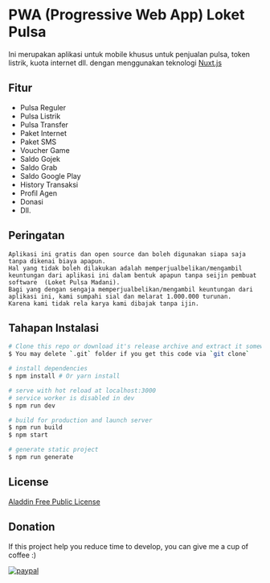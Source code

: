 # PWA (Progressive Web App) Loket Pulsa

Ini merupakan aplikasi untuk mobile khusus untuk penjualan pulsa, token listrik, kuota internet dll.
dengan menggunakan teknologi [Nuxt.js](https://github.com/nuxt/nuxt.js)

## Fitur

* Pulsa Reguler
* Pulsa Listrik
* Pulsa Transfer
* Paket Internet
* Paket SMS
* Voucher Game
* Saldo Gojek
* Saldo Grab
* Saldo Google Play
* History Transaksi
* Profil Agen
* Donasi
* Dll.

## Peringatan

```
Aplikasi ini gratis dan open source dan boleh digunakan siapa saja tanpa dikenai biaya apapun.
Hal yang tidak boleh dilakukan adalah memperjualbelikan/mengambil keuntungan dari aplikasi ini dalam bentuk apapun tanpa seijin pembuat software  (Loket Pulsa Madani).
Bagi yang dengan sengaja memperjualbelikan/mengambil keuntungan dari aplikasi ini, kami sumpahi sial dan melarat 1.000.000 turunan.
Karena kami tidak rela karya kami dibajak tanpa ijin.
```

## Tahapan Instalasi

```bash
# Clone this repo or download it's release archive and extract it somewhere
$ You may delete `.git` folder if you get this code via `git clone`

# install dependencies
$ npm install # Or yarn install

# serve with hot reload at localhost:3000
# service worker is disabled in dev
$ npm run dev

# build for production and launch server
$ npm run build
$ npm start

# generate static project
$ npm run generate
```

## License

[Aladdin Free Public License](https://en.wikipedia.org/wiki/Aladdin_Free_Public_License)

## Donation

If this project help you reduce time to develop, you can give me a cup of coffee :)

[![paypal](https://www.paypalobjects.com/en_US/i/btn/btn_donateCC_LG.gif)](https://www.paypal.com/cgi-bin/webscr?cmd=_donations&business=muh.yanun%40gmail%2ecom&lc=ID&currency_code=USD&bn=PP%2dDonationsBF%3abtn_donateCC_LG%2egif%3aNonHosted)
